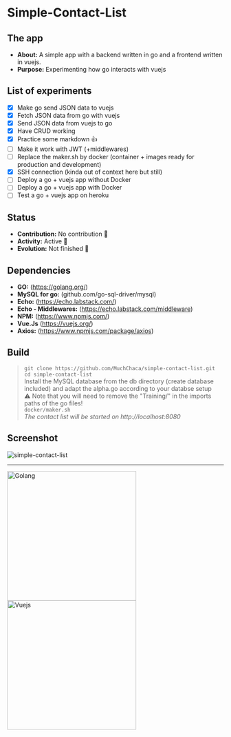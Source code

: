 # Simple-Contact-List
## The app
* **About:** A simple app with a backend written in go and a frontend written in vuejs.
* **Purpose:** Experimenting how go interacts with vuejs

## List of experiments
- [x] Make go send JSON data to vuejs
- [x] Fetch JSON data from go with vuejs
- [x] Send JSON data from vuejs to go
- [x] Have CRUD working
- [x] Practice some markdown :+1:
- [ ] Make it work with JWT (+middlewares)
- [ ] Replace the maker.sh by docker (container + images ready for production and development)
- [x] SSH connection (kinda out of context here but still)
- [ ] Deploy a go + vuejs app without Docker
- [ ] Deploy a go + vuejs app with Docker
- [ ] Test a go + vuejs app on heroku  

## Status
* **Contribution:** No contribution :no_entry_sign:  
* **Activity:** Active :large_blue_circle:  
* **Evolution:** Not finished :construction:  

## Dependencies
* **GO:** (https://golang.org/)
* **MySQL for go:** (github.com/go-sql-driver/mysql)
* **Echo:** (https://echo.labstack.com/)
* **Echo - Middlewares:** (https://echo.labstack.com/middleware)
* **NPM:** (https://www.npmjs.com/)
* **Vue.Js** (https://vuejs.org/)
* **Axios:** (https://www.npmjs.com/package/axios)

## Build
> ``git clone https://github.com/MuchChaca/simple-contact-list.git``  
> ``cd simple-contact-list``  
> Install the MySQL database from the db directory (create database included) and adapt the alpha.go according to your databse setup  
:warning: Note that you will need to remove the "Training/" in the imports paths of the go files!  
> ``docker/maker.sh``  
> *The contact list will be started on http://localhost:8080*  

## Screenshot
![simple-contact-list](https://image.ibb.co/cbnhNb/simple_contact_list_screen.png)  


-----------------------------

<img src="https://upload.wikimedia.org/wikipedia/commons/4/44/Gophercolor.jpg" alt="Golang" width="300px"/><img src="https://upload.wikimedia.org/wikipedia/commons/thumb/5/53/Vue.js_Logo.svg/1000px-Vue.js_Logo.svg.png" alt="Vuejs" width="300px"/>
